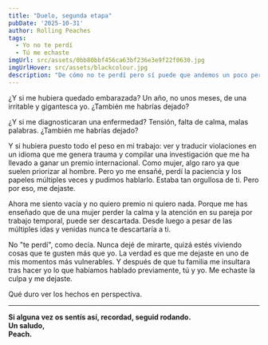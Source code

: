 ```yaml
---
title: "Duelo, segunda etapa" 
pubDate: '2025-10-31'
author: Rolling Peaches
tags: 
  - Yo no te perdí 
  - Tú me echaste 
imgUrl: src/assets/0bb80bbf456ca63bf236e3e9f22f0630.jpg
imgUrlHover: src/assets/blackcolour.jpg
description: "De cómo no te perdí pero sí puede que andemos un poco perdidos"
---
```

¿Y si me hubiera quedado embarazada? 
Un año, no unos meses, de una irritable y gigantesca yo. ¿También me habrías dejado?

¿Y si me diagnosticaran una enfermedad? Tensión, falta de calma, malas palabras. ¿También me habrías dejado?

Y si hubiera puesto todo el peso en mi trabajo: ver y traducir violaciones en un idioma que me genera trauma y compilar una investigación que me ha llevado a ganar un premio internacional. Como mujer, algo raro ya que suelen priorizar al hombre. Pero yo me ensañé, perdí la paciencia y los papeles múltiples veces y pudimos hablarlo. Estaba tan orgullosa de ti.
Pero por eso, me dejaste. 

Ahora me siento vacía y no quiero premio ni quiero nada. Porque me has enseñado que de una mujer perder la calma y la atención en su pareja por trabajo temporal, puede ser descartada. Desde luego a pesar de las múltiples idas y venidas nunca te descartaría a ti.

No "te perdí", como decía. Nunca dejé de mirarte, quizá estés viviendo cosas que te gusten más que yo. La verdad es que me dejaste en uno de mis momentos más vulnerables. Y después de que tu familia me insultara tras hacer yo lo que habíamos hablado previamente, tú y yo. Me echaste la culpa y me dejaste.

Qué duro ver los hechos en perspectiva.

---

**Si alguna vez os sentís así, recordad, seguid rodando.  
Un saludo,  
Peach.**

